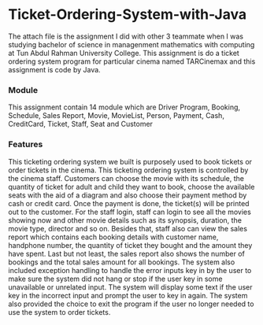# Ticket-Ordering-System-with-Java
The attach file is the assignment I did with other 3 teammate when I was studying bachelor of science in managenment mathematics with computing at Tun Abdul Rahman University College. This assignment is do a ticket ordering system program for particular cinema named TARCinemax and this assignment is code by Java.

### Module
This assignment contain 14 module which are Driver Program, Booking, Schedule, Sales Report, Movie, MovieList, Person, Payment, Cash, CreditCard, Ticket, Staff, Seat and Customer

### Features
This ticketing ordering system we built is purposely used to book tickets or order tickets in the cinema. This ticketing ordering system is controlled by the cinema staff. Customers can choose the movie with its schedule, the quantity of ticket for adult and child they want to book, choose the available seats with the aid of a diagram and also choose their payment method by cash or credit card. Once the payment is done, the ticket(s) will be printed out to the customer. For the staff login, staff can login to see all the movies showing now and other movie details such as its synopsis, duration, the movie type, director and so on. Besides that, staff also can view the sales report which contains each booking details with customer name, handphone number, the quantity of ticket they bought and the amount they have spent. Last but not least, the sales report also shows the number of bookings and the total sales amount for all bookings. The system also included exception handling to handle the error inputs key in by the user to make sure the system did not hang or stop if the user key in some unavailable or unrelated input. The system will display some text if the user key in the incorrect input and prompt the user to key in again. The system also provided the choice to exit the program if the user no longer needed to use the system to order tickets. 




